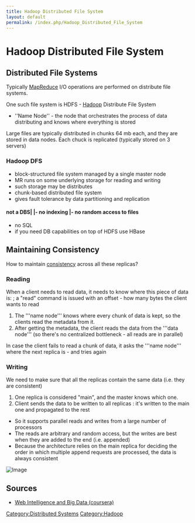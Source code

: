 ```yaml
---
title: Hadoop Distributed File System
layout: default
permalink: /index.php/Hadoop_Distributed_File_System
---
```


# Hadoop Distributed File System

## Distributed File Systems
Typically [MapReduce](MapReduce) I/O operations are performed on distribute file systems.  

One such file system is HDFS - [Hadoop](Hadoop) Distribute File System
- ''Name Node'' - the node that orchestrates the process of data distributing and knows where everything is stored

Large files are typically distributed in chunks 64 mb each, and they are stored in data nodes. Each chuck is replicated (typically stored on 3 servers)


### Hadoop DFS
- block-structured file system managed by a single master node 
- MR runs on some underlying storage for reading and writing
- such storage may be distributes
- chunk-based distributed file system
- gives fault tolerance by data partitioning and replication


#### not a DBS|   |- no indexing |- no random access to files
- no SQL
- if you need DB capabilities on top of HDFS use HBase


## Maintaining Consistency
How to maintain [consistency](Consistency_(databases)) across all these replicas? 

### Reading
When a client needs to read data, it needs to know where this piece of data is:
; a "read" command is issued with an offset - how many bytes the client wants to read 
1. The '''name node''' knows where every chunk of data is kept, so the clients read the metadata from it. 
1. After getting the metadata, the client reads the data from the '''data node''' (so there's no centralized bottleneck - all reads are in parallel) 

In case the client fails to read a chunk of data, it asks the '''name node''' where the next replica is - and tries again


### Writing
We need to make sure that all the replicas contain the same data (i.e. they are consistent) 
1. One replica is considered "main", and the master knows which one. 
1. Client sends the data to be written to all replicas 
: it's written to the main one and propagated to the rest 

- So it supports parallel reads and writes from a large number of processors 
- The reads are arbitrary and random access, but the writes are best when they are added to the end (i.e. appended) 
- Because the architecture relies on the main replica for deciding the order in which multiple append requests are processed, the data is always consistent


<img src="https://raw.github.com/alexeygrigorev/ulb-adb-project-couchbd/master/report/images/DFS.png" alt="Image">


## Sources
- [Web Intelligence and Big Data (coursera)](Web_Intelligence_and_Big_Data_(coursera))


[Category:Distributed Systems](Category_Distributed_Systems)
[Category:Hadoop](Category_Hadoop)